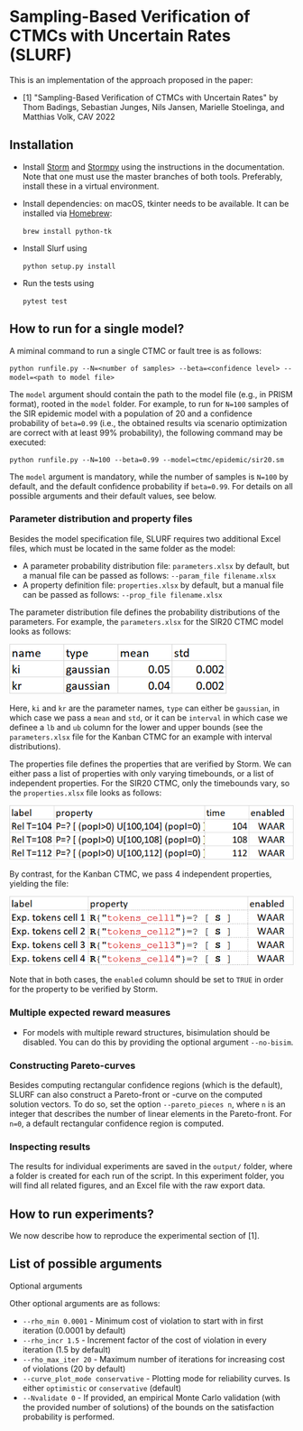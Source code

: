 # Sampling-Based Verification of CTMCs with Uncertain Rates (SLURF)

This is an implementation of the approach proposed in the paper:

- [1] "Sampling-Based Verification of CTMCs with Uncertain Rates" by Thom Badings, Sebastian Junges, Nils Jansen, Marielle Stoelinga, and Matthias Volk, CAV 2022

## Installation

- Install [Storm](https://www.stormchecker.org/documentation/obtain-storm/build.html) and [Stormpy](https://moves-rwth.github.io/stormpy/installation.html#installation-steps) using the instructions in the documentation.
  Note that one must use the master branches of both tools.
  Preferably, install these in a virtual environment.

- Install dependencies: on macOS, tkinter needs to be available.
  It can be installed via [Homebrew](https://brew.sh/):

  `brew install python-tk`

- Install Slurf using

  `python setup.py install`

- Run the tests using

  `pytest test`

## How to run for a single model?

A miminal command to run a single CTMC or fault tree is as follows:

```
python runfile.py --N=<number of samples> --beta=<confidence level> --model=<path to model file>
```

The `model` argument should contain the path to the model file (e.g., in PRISM format), rooted in the `model` folder. For example, to run for `N=100` samples of the SIR epidemic model with a population of 20 and a confidence probability of `beta=0.99` (i.e., the obtained results via scenario optimization are correct with at least 99% probability), the following command may be executed:

```
python runfile.py --N=100 --beta=0.99 --model=ctmc/epidemic/sir20.sm
```

The `model` argument is mandatory, while the number of samples is `N=100` by default, and the default confidence probability if `beta=0.99`. For details on all possible arguments and their default values, see below.

### Parameter distribution and property files

Besides the model specification file, SLURF requires two additional Excel files, which must be located in the same folder as the model:

- A parameter probability distribution file: `parameters.xlsx` by default, but a manual file can be passed as follows: `--param_file filename.xlsx`
- A property definition file: `properties.xlsx` by default, but a manual file can be passed as follows: `--prop_file filename.xlsx`

The parameter distribution file defines the probability distributions of the parameters. For example, the `parameters.xlsx` for the SIR20 CTMC model looks as follows:

![image-1.png](./image.png)

Here, `ki` and `kr` are the parameter names, `type` can either be `gaussian`, in which case we pass a `mean` and `std`, or it can be `interval` in which case we definee a `lb` and `ub` column for the lower and upper bounds (see the `parameters.xlsx` file for the Kanban CTMC for an example with interval distributions).

The properties file defines the properties that are verified by Storm. We can either pass a list of properties with only varying timebounds, or a list of independent properties. For the SIR20 CTMC, only the timebounds vary, so the `properties.xlsx` file looks as follows:

![image-2.png](./image-2.png)

By contrast, for the Kanban CTMC, we pass 4 independent properties, yielding the file:

![image-1.png](./image-1.png)

Note that in both cases, the `enabled` column should be set to `TRUE` in order for the property to be verified by Storm.

### Multiple expected reward measures

- For models with multiple reward structures, bisimulation should be disabled. You can do this by providing the optional argument `--no-bisim`.

### Constructing Pareto-curves

Besides computing rectangular confidence regions (which is the default), SLURF can also construct a Pareto-front or -curve on the computed solution vectors. To do so, set the option `--pareto_pieces n`, where `n` is an integer that describes the number of linear elements in the Pareto-front. For `n=0`, a default rectangular confidence region is computed.

### Inspecting results

The results for individual experiments are saved in the `output/` folder, where a folder is created for each run of the script. In this experiment folder, you will find all related figures, and an Excel file with the raw export data.

## How to run experiments?

We now describe how to reproduce the experimental section of [1].




## List of possible arguments

Optional arguments

Other optional arguments are as follows:

- `--rho_min 0.0001` - Minimum cost of violation to start with in first iteration (0.0001 by default)
- `--rho_incr 1.5` - Increment factor of the cost of violation in every iteration (1.5 by default)
- `--rho_max_iter 20` - Maximum number of iterations for increasing cost of violations (20 by default)
- `--curve_plot_mode conservative` - Plotting mode for reliability curves. Is either `optimistic` or `conservative` (default)
- `--Nvalidate 0` - If provided, an empirical Monte Carlo validation (with the provided number of solutions) of the bounds on the satisfaction probability is performed.



